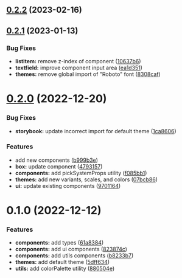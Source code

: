 

## [0.2.2](https://github.com/TazDeCoder/glow-mui3/compare/0.2.1...0.2.2) (2023-02-16)

## [0.2.1](https://github.com/TazDeCoder/glow-mui3/compare/0.2.0...0.2.1) (2023-01-13)


### Bug Fixes

* **listitem:** remove z-index of component ([10637b6](https://github.com/TazDeCoder/glow-mui3/commit/10637b69ab6c5bf98da257b0e6629c8eeb420a80))
* **textfield:** improve component input area ([ea1d351](https://github.com/TazDeCoder/glow-mui3/commit/ea1d3517b1da11e8935b8e2d40fa2b8a4340ffff))
* **themes:** remove global import of "Roboto" font ([8308caf](https://github.com/TazDeCoder/glow-mui3/commit/8308caf5e9d19939bea2761e22d84a91143ecc7c))

# [0.2.0](https://github.com/TazDeCoder/glow-mui3/compare/0.1.0...0.2.0) (2022-12-20)


### Bug Fixes

* **storybook:** update incorrect import for default theme ([1ca8606](https://github.com/TazDeCoder/glow-mui3/commit/1ca860635f6f998ca473c18fd7b47d11303b5e5d))


### Features

* add new components ([b999b3e](https://github.com/TazDeCoder/glow-mui3/commit/b999b3e6eb83d5814314f7af6c16a89569ebfad0))
* **box:** update component ([4793157](https://github.com/TazDeCoder/glow-mui3/commit/47931575945bc99be810b934041b018270b73d66))
* **components:** add pickSystemProps utility ([f085bb1](https://github.com/TazDeCoder/glow-mui3/commit/f085bb1360a4d69962cf56c0cb83edc0999bacd7))
* **themes:** add new variants, scales, and colors ([07bcb86](https://github.com/TazDeCoder/glow-mui3/commit/07bcb8600a416571ca9174917fa02989b1dd51c9))
* **ui:** update existing components ([9701164](https://github.com/TazDeCoder/glow-mui3/commit/97011645d173f05d5bd16369a5fbcc800e5efa7a))

# 0.1.0 (2022-12-12)


### Features

* **components:** add types ([61a8384](https://github.com/TazDeCoder/glow-mui3/commit/61a8384459f7c38c1c9bd8f84b5176d391aff05a))
* **components:** add ui components ([823874c](https://github.com/TazDeCoder/glow-mui3/commit/823874c7d17f66d76f3ab20e7ebad8b2c2edd33b))
* **components:** add utils components ([b8233b7](https://github.com/TazDeCoder/glow-mui3/commit/b8233b7c61fba2ca78847a1c715637f4fb585a8e))
* **themes:** add default theme ([5dff634](https://github.com/TazDeCoder/glow-mui3/commit/5dff6348e0cd892f6afc1f7141feb320578cbd26))
* **utils:** add colorPalette utility ([880504e](https://github.com/TazDeCoder/glow-mui3/commit/880504ef805c3aa35080ceb566cdfd66bfa6d1d6))